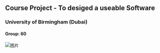 ## Course Project - To desiged a useable Software
### University of Birmingham (Dubai)
#### Group: 60


![图片](https://github.com/Chufeng-Jiang/Software_Design-Smart_Energy_Management_System/assets/80246982/a1e822c6-4ffe-4c59-b741-7e69bc306cfa)
